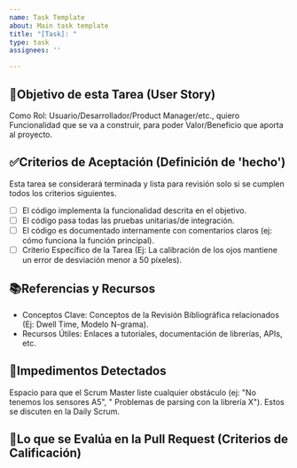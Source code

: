 ```yaml
---
name: Task Template
about: Main task template
title: "[Task]: "
type: task
assignees: ''

---
```


## 🎯Objetivo de esta Tarea (User Story)

Como Rol: Usuario/Desarrollador/Product Manager/etc.,
quiero Funcionalidad que se va a construir, para poder Valor/Beneficio que aporta al proyecto.

## ✅Criterios de Aceptación (Definición de 'hecho')

Esta tarea se considerará terminada y lista para revisión solo si se cumplen todos los criterios
siguientes.

- [ ] El código implementa la funcionalidad descrita en el objetivo.
- [ ] El código pasa todas las pruebas unitarias/de integración.
- [ ] El código es documentado internamente con comentarios claros (ej: cómo funciona la función
  principal).
- [ ] Criterio Específico de la Tarea (Ej: La calibración de los ojos mantiene un error de
  desviación menor a 50 píxeles).

## 📚Referencias y Recursos

- Conceptos Clave: Conceptos de la Revisión Bibliográfica relacionados (Ej: Dwell Time, Modelo
  N-grama).
- Recursos Útiles: Enlaces a tutoriales, documentación de librerías, APIs, etc.

## 🛑Impedimentos Detectados

Espacio para que el Scrum Master liste cualquier obstáculo (ej: "No tenemos los sensores A5", "
Problemas de parsing con la librería X"). Estos se discuten en la Daily Scrum.

## 📝Lo que se Evalúa en la Pull Request (Criterios de Calificación)
